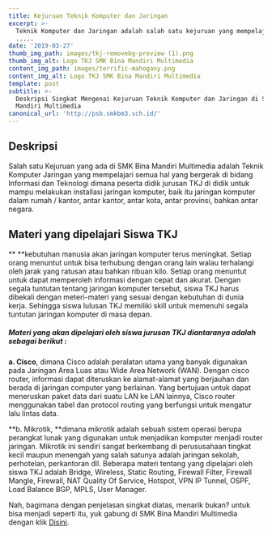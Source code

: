 ```yaml
---
title: Kejuruan Teknik Komputer dan Jaringan
excerpt: >-
  Teknik Komputer dan Jaringan adalah salah satu kejuruan yang mempelajari ilmu
  .....
date: '2019-03-27'
thumb_img_path: images/tkj-removebg-preview (1).png
thumb_img_alt: Logo TKJ SMK Bina Mandiri Multimedia
content_img_path: images/terrific-mahogany.png
content_img_alt: Logo TKJ SMK Bina Mandiri Multimedia
template: post
subtitle: >-
  Deskripsi Singkat Mengenai Kejuruan Teknik Komputer dan Jaringan di SMK Bina
  Mandiri Multimedia
canonical_url: 'http://psb.smkbm3.sch.id/'
---
```

## **Deskripsi**


Salah satu Kejuruan yang ada di SMK Bina Mandiri Multimedia adalah Teknik Komputer Jaringan yang mempelajari semua hal yang bergerak di bidang Informasi dan Teknologi dimana peserta didik jurusan TKJ di didik untuk mampu melakukan installasi jaringan komputer, baik itu jaringan komputer dalam rumah / kantor, antar kantor, antar kota, antar provinsi, bahkan antar negara.

## [](https://idn.sch.id/wp-content/uploads/2016/10/img\_580d643c97b28.png)**Materi yang dipelajari Siswa TKJ**

**
**kebutuhan manusia akan jaringan komputer terus meningkat. Setiap orang menuntut untuk bisa terhubung dengan orang lain walau terhalangi oleh jarak yang ratusan atau bahkan ribuan kilo. Setiap orang menuntut untuk dapat memperoleh informasi dengan cepat dan akurat. Dengan segala tuntutan tentang jaringan komputer tersebut, siswa TKJ harus dibekali dengan meteri-materi yang sesuai dengan kebutuhan di dunia kerja. Sehingga siswa lulusan TKJ memiliki skill untuk memenuhi segala tuntutan jaringan komputer di masa depan.

##### **Materi yang akan dipelajari oleh siswa jurusan TKJ diantaranya adalah sebagai berikut :**

**a. Cisco**, dimana Cisco adalah peralatan utama yang banyak digunakan pada Jaringan Area Luas atau Wide Area Network (WAN). Dengan cisco router, informasi dapat diteruskan ke alamat-alamat yang berjauhan dan berada di jaringan computer yang berlainan. Yang bertujuan untuk dapat meneruskan paket data dari suatu LAN ke LAN lainnya, Cisco router menggunakan tabel dan protocol routing yang berfungsi untuk mengatur lalu lintas data.

**b. Mikrotik, **dimana mikrotik adalah sebuah sistem operasi berupa perangkat lunak yang digunakan untuk menjadikan komputer menjadi router jaringan. Mikrotik ini sendiri sangat berkembang di perususahaan tingkat kecil maupun menengah yang salah satunya adalah jaringan sekolah, perhotelan, perkantoran dll.
Beberapa materi tentang yang dipelajari oleh siswa TKJ adalah  Bridge,	 Wireless,	 Static Routing, Firewall Filter,	 Firewall Mangle,	 Firewall, NAT Quality Of Service,	 Hotspot,	 VPN IP Tunnel,	 OSPF,	 Load Balance BGP,	 MPLS,	 User Manager.

Nah, bagimana dengan penjelasan singkat diatas, menarik bukan? untuk bisa menjadi seperti itu, yuk gabung di SMK Bina Mandiri Multimedia dengan klik [Disini](psb.smkbm3.sch.id).
